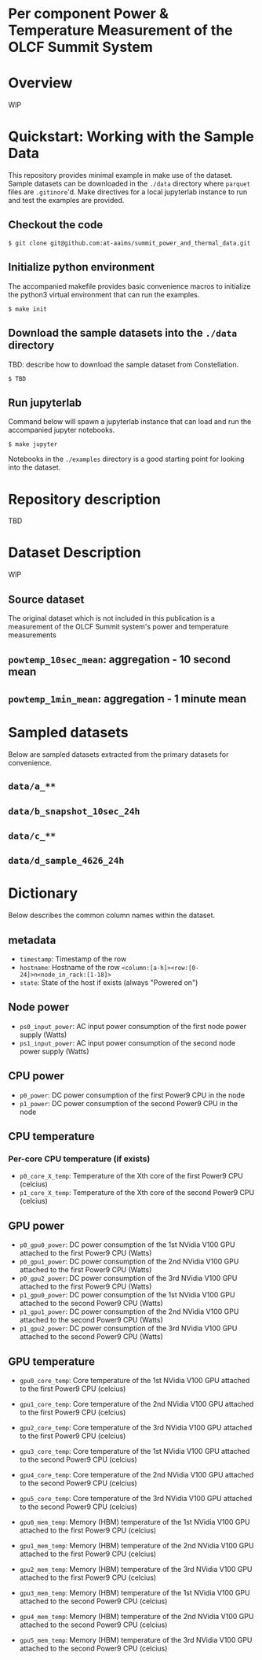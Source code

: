 Per component Power & Temperature Measurement of the OLCF Summit System
=======================================================================

# Overview

WIP


# Quickstart: Working with the Sample Data

This repository provides minimal example in make use of the dataset.
Sample datasets can be downloaded in the `./data` directory where `parquet`
files are `.gitinore`'d.  Make directives for a local jupyterlab instance to
run and test the examples are provided.

## Checkout the code

```shell
$ git clone git@github.com:at-aaims/summit_power_and_thermal_data.git
```

## Initialize python environment

The accompanied makefile provides basic convenience macros to initialize the 
python3 virtual environment that can run the examples.

```shell
$ make init
```

## Download the sample datasets into the `./data` directory

TBD: describe how to download the sample dataset from Constellation.

```shell
$ TBD
```

## Run jupyterlab

Command below will spawn a jupyterlab instance that can load and run the
accompanied jupyter notebooks.

```shell
$ make jupyter
```

Notebooks in the `./examples` directory is a good starting point for looking
into the dataset.



# Repository description

TBD


# Dataset Description

WIP

## Source dataset

The original dataset which is not included in this publication is a measurement
of the OLCF Summit system's power and temperature measurements

## `powtemp_10sec_mean`: aggregation - 10 second mean


## `powtemp_1min_mean`: aggregation - 1 minute mean



# Sampled datasets

Below are sampled datasets extracted from the primary datasets for convenience.

## `data/a_**`

## `data/b_snapshot_10sec_24h`

## `data/c_**`

## `data/d_sample_4626_24h`



# Dictionary

Below describes the common column names within the dataset.

## metadata

* `timestamp`: Timestamp of the row
* `hostname`: Hostname of the row `<column:[a-h]><row:[0-24]>n<node_in_rack:[1-18]>`
* `state`: State of the host if exists (always "Powered on")

## Node power

* `ps0_input_power`: AC input power consumption of the first node power supply (Watts)
* `ps1_input_power`: AC input power consumption of the second node power supply (Watts)

## CPU power

* `p0_power`: DC power consumption of the first Power9 CPU in the node
* `p1_power`: DC power consumption of the second Power9 CPU in the node


## CPU temperature

### Per-core CPU temperature (if exists)
* `p0_core_X_temp`: Temperature of the Xth core of the first Power9 CPU (celcius)
* `p1_core_X_temp`: Temperature of the Xth core of the second Power9 CPU (celcius)

## GPU power

* `p0_gpu0_power`: DC power consumption of the 1st NVidia V100 GPU attached to the first Power9 CPU (Watts)
* `p0_gpu1_power`: DC power consumption of the 2nd NVidia V100 GPU attached to the first Power9 CPU (Watts)
* `p0_gpu2_power`: DC power consumption of the 3rd NVidia V100 GPU attached to the first Power9 CPU (Watts)
* `p1_gpu0_power`: DC power consumption of the 1st NVidia V100 GPU attached to the second Power9 CPU (Watts)
* `p1_gpu1_power`: DC power consumption of the 2nd NVidia V100 GPU attached to the second Power9 CPU (Watts)
* `p1_gpu2_power`: DC power consumption of the 3rd NVidia V100 GPU attached to the second Power9 CPU (Watts)

## GPU temperature

* `gpu0_core_temp`: Core temperature of the 1st NVidia V100 GPU attached to the first Power9 CPU (celcius)
* `gpu1_core_temp`: Core temperature of the 2nd NVidia V100 GPU attached to the first Power9 CPU (celcius)
* `gpu2_core_temp`: Core temperature of the 3rd NVidia V100 GPU attached to the first Power9 CPU (celcius)
* `gpu3_core_temp`: Core temperature of the 1st NVidia V100 GPU attached to the second Power9 CPU (celcius)
* `gpu4_core_temp`: Core temperature of the 2nd NVidia V100 GPU attached to the second Power9 CPU (celcius)
* `gpu5_core_temp`: Core temperature of the 3rd NVidia V100 GPU attached to the second Power9 CPU (celcius)

* `gpu0_mem_temp`: Memory (HBM) temperature of the 1st NVidia V100 GPU attached to the first Power9 CPU (celcius)
* `gpu1_mem_temp`: Memory (HBM) temperature of the 2nd NVidia V100 GPU attached to the first Power9 CPU (celcius)
* `gpu2_mem_temp`: Memory (HBM) temperature of the 3rd NVidia V100 GPU attached to the first Power9 CPU (celcius)
* `gpu3_mem_temp`: Memory (HBM) temperature of the 1st NVidia V100 GPU attached to the second Power9 CPU (celcius)
* `gpu4_mem_temp`: Memory (HBM) temperature of the 2nd NVidia V100 GPU attached to the second Power9 CPU (celcius)
* `gpu5_mem_temp`: Memory (HBM) temperature of the 3rd NVidia V100 GPU attached to the second Power9 CPU (celcius)

